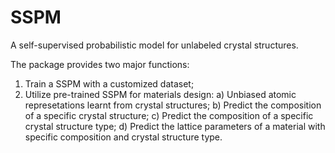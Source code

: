 # SSPM
A self-supervised probabilistic model for unlabeled crystal structures.

The package provides two major functions:
1. Train a SSPM with a customized dataset;
2. Utilize pre-trained SSPM for materials design:
   a) Unbiased atomic represetations learnt from crystal structures;
   b) Predict the composition of a specific crystal structure;
   c) Predict the composition of a specific crystal structure type;
   d) Predict the lattice parameters of a material with specific composition and crystal structure type.

